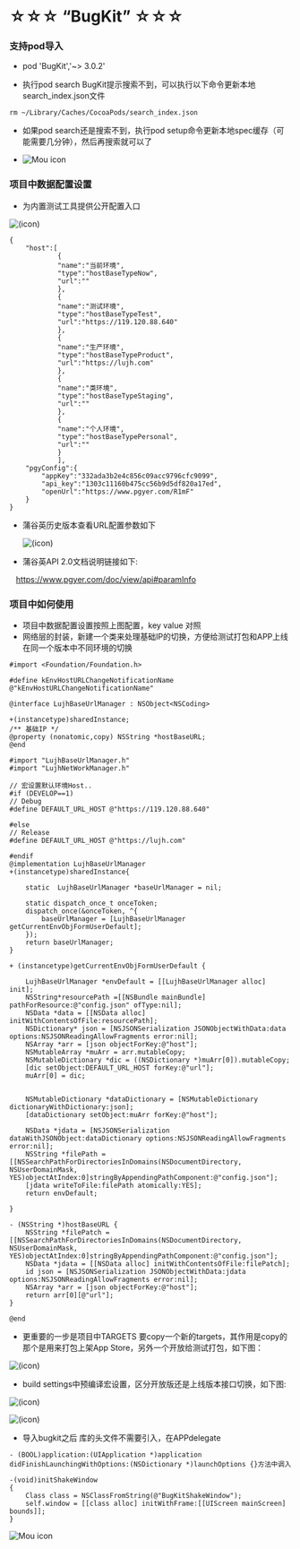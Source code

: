 # ☆☆☆ “BugKit” ☆☆☆

### 支持pod导入

* pod 'BugKit','~> 3.0.2'

* 执行pod search BugKit提示搜索不到，可以执行以下命令更新本地search_index.json文件
  
```objc 
rm ~/Library/Caches/CocoaPods/search_index.json
```
* 如果pod search还是搜索不到，执行pod setup命令更新本地spec缓存（可能需要几分钟），然后再搜索就可以了

* ![Mou icon](https://github.com/MrLujh/BugKit/blob/master/BugKit.gif)

### 项目中数据配置设置
* 为内置测试工具提供公开配置入口


 ![(icon)](https://github.com/MrLujh/BugKit/blob/master/resource/json.03.png)

```objc
{
    "host":[
            {
            "name":"当前环境",
            "type":"hostBaseTypeNow",
            "url":""
            },
            {
            "name":"测试环境",
            "type":"hostBaseTypeTest",
            "url":"https://119.120.88.640"
            },
            {
            "name":"生产环境",
            "type":"hostBaseTypeProduct",
            "url":"https://lujh.com"
            },
            {
            "name":"类环境",
            "type":"hostBaseTypeStaging",
            "url":""
            },
            {
            "name":"个人环境",
            "type":"hostBaseTypePersonal",
            "url":""
            }
            ],
    "pgyConfig":{
        "appKey":"332ada3b2e4c856c09acc9796cfc9099",
        "api_key":"1303c11160b475cc56b9d5df820a17ed",
        "openUrl":"https://www.pgyer.com/R1mF"
    }
}
```

* 蒲谷英历史版本查看URL配置参数如下

  ![(icon)](https://github.com/MrLujh/BugKit/blob/master/resource/json.01.png)

* 蒲谷英API 2.0文档说明链接如下:

    https://www.pgyer.com/doc/view/api#paramInfo
   
### 项目中如何使用
* 项目中数据配置设置按照上图配置，key value 对照
* 网络层的封装，新建一个类来处理基础IP的切换，方便给测试打包和APP上线在同一个版本中不同环境的切换
```objc
#import <Foundation/Foundation.h>

#define kEnvHostURLChangeNotificationName @"kEnvHostURLChangeNotificationName"

@interface LujhBaseUrlManager : NSObject<NSCoding>

+(instancetype)sharedInstance;
/** 基础IP */
@property (nonatomic,copy) NSString *hostBaseURL;
@end
```
```objc
#import "LujhBaseUrlManager.h"
#import "LujhNetWorkManager.h"

// 宏设置默认环境Host..
#if (DEVELOP==1)
// Debug
#define DEFAULT_URL_HOST @"https://119.120.88.640"

#else
// Release
#define DEFAULT_URL_HOST @"https://lujh.com"

#endif
@implementation LujhBaseUrlManager
+(instancetype)sharedInstance{
    
    static  LujhBaseUrlManager *baseUrlManager = nil;
    
    static dispatch_once_t onceToken;
    dispatch_once(&onceToken, ^{
        baseUrlManager = [LujhBaseUrlManager getCurrentEnvObjFormUserDefault];
    });
    return baseUrlManager;
}

+ (instancetype)getCurrentEnvObjFormUserDefault {
    
    LujhBaseUrlManager *envDefault = [[LujhBaseUrlManager alloc] init];
    NSString*resourcePath =[[NSBundle mainBundle] pathForResource:@"config.json" ofType:nil];
    NSData *data = [[NSData alloc] initWithContentsOfFile:resourcePath];
    NSDictionary* json = [NSJSONSerialization JSONObjectWithData:data options:NSJSONReadingAllowFragments error:nil];
    NSArray *arr = [json objectForKey:@"host"];
    NSMutableArray *muArr = arr.mutableCopy;
    NSMutableDictionary *dic = ((NSDictionary *)muArr[0]).mutableCopy;
    [dic setObject:DEFAULT_URL_HOST forKey:@"url"];
    muArr[0] = dic;
    
    
    NSMutableDictionary *dataDictionary = [NSMutableDictionary dictionaryWithDictionary:json];
    [dataDictionary setObject:muArr forKey:@"host"];
    
    NSData *jdata = [NSJSONSerialization dataWithJSONObject:dataDictionary options:NSJSONReadingAllowFragments error:nil];
    NSString *filePath = [[NSSearchPathForDirectoriesInDomains(NSDocumentDirectory, NSUserDomainMask, YES)objectAtIndex:0]stringByAppendingPathComponent:@"config.json"];
    [jdata writeToFile:filePath atomically:YES];
    return envDefault;
    
}

- (NSString *)hostBaseURL {
    NSString *filePatch = [[NSSearchPathForDirectoriesInDomains(NSDocumentDirectory, NSUserDomainMask, YES)objectAtIndex:0]stringByAppendingPathComponent:@"config.json"];
    NSData *jdata = [[NSData alloc] initWithContentsOfFile:filePatch];
    id json = [NSJSONSerialization JSONObjectWithData:jdata options:NSJSONReadingAllowFragments error:nil];
    NSArray *arr = [json objectForKey:@"host"];
    return arr[0][@"url"];
}

@end
```
* 更重要的一步是项目中TARGETS 要copy一个新的targets，其作用是copy的那个是用来打包上架App Store，另外一个开放给测试打包，如下图：

 ![(icon)](https://github.com/MrLujh/BugKit/blob/master/resource/network_01.png)

* build settings中预编译宏设置，区分开放版还是上线版本接口切换，如下图:

 ![(icon)](https://github.com/MrLujh/BugKit/blob/master/resource/network_02.png)

 ![(icon)](https://github.com/MrLujh/BugKit/blob/master/resource/network_03.png)

* 导入bugkit之后 库的头文件不需要引入，在APPdelegate

```objc
- (BOOL)application:(UIApplication *)application didFinishLaunchingWithOptions:(NSDictionary *)launchOptions {}方法中调入

-(void)initShakeWindow
{
    Class class = NSClassFromString(@"BugKitShakeWindow");
    self.window = [[class alloc] initWithFrame:[[UIScreen mainScreen] bounds]];
}
```

![Mou icon](https://github.com/MrLujh/Fastlane--Packaging/blob/master/111.gif)
